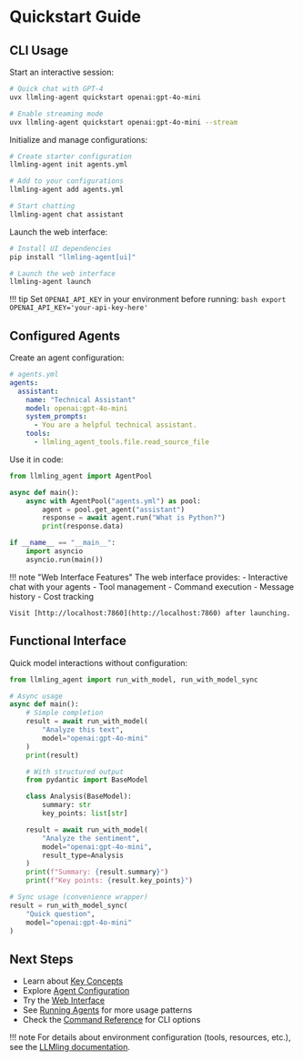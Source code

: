 # Quickstart Guide

## CLI Usage

Start an interactive session:
```bash
# Quick chat with GPT-4
uvx llmling-agent quickstart openai:gpt-4o-mini

# Enable streaming mode
uvx llmling-agent quickstart openai:gpt-4o-mini --stream
```

Initialize and manage configurations:
```bash
# Create starter configuration
llmling-agent init agents.yml

# Add to your configurations
llmling-agent add agents.yml

# Start chatting
llmling-agent chat assistant
```

Launch the web interface:
```bash
# Install UI dependencies
pip install "llmling-agent[ui]"

# Launch the web interface
llmling-agent launch
```

!!! tip
    Set `OPENAI_API_KEY` in your environment before running:
    ```bash
    export OPENAI_API_KEY='your-api-key-here'
    ```

## Configured Agents

Create an agent configuration:

```yaml
# agents.yml
agents:
  assistant:
    name: "Technical Assistant"
    model: openai:gpt-4o-mini
    system_prompts:
      - You are a helpful technical assistant.
    tools:
      - llmling_agent_tools.file.read_source_file
```

Use it in code:

```python
from llmling_agent import AgentPool

async def main():
    async with AgentPool("agents.yml") as pool:
        agent = pool.get_agent("assistant")
        response = await agent.run("What is Python?")
        print(response.data)

if __name__ == "__main__":
    import asyncio
    asyncio.run(main())
```

!!! note "Web Interface Features"
    The web interface provides:
    - Interactive chat with your agents
    - Tool management
    - Command execution
    - Message history
    - Cost tracking

    Visit [http://localhost:7860](http://localhost:7860) after launching.

## Functional Interface

Quick model interactions without configuration:

```python
from llmling_agent import run_with_model, run_with_model_sync

# Async usage
async def main():
    # Simple completion
    result = await run_with_model(
        "Analyze this text",
        model="openai:gpt-4o-mini"
    )
    print(result)

    # With structured output
    from pydantic import BaseModel

    class Analysis(BaseModel):
        summary: str
        key_points: list[str]

    result = await run_with_model(
        "Analyze the sentiment",
        model="openai:gpt-4o-mini",
        result_type=Analysis
    )
    print(f"Summary: {result.summary}")
    print(f"Key points: {result.key_points}")

# Sync usage (convenience wrapper)
result = run_with_model_sync(
    "Quick question",
    model="openai:gpt-4o-mini"
)
```

## Next Steps

- Learn about [Key Concepts](../key_concepts.md)
- Explore [Agent Configuration](../agent_config.md)
- Try the [Web Interface](../webui.md)
- See [Running Agents](../running_agents.md) for more usage patterns
- Check the [Command Reference](../commands.md) for CLI options

!!! note
    For details about environment configuration (tools, resources, etc.),
    see the [LLMling documentation](https://github.com/phil65/llmling).
